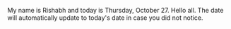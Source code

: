 My name is Rishabh and today is Thursday, October 27. Hello all. The date will automatically update to today's date in case you did not notice.
